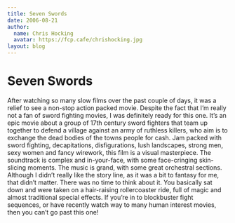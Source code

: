 ```yaml
---
title: Seven Swords
date: 2006-08-21
author:
  name: Chris Hocking
  avatar: https://fcp.cafe/chrishocking.jpg
layout: blog
---
```

# Seven Swords

After watching so many slow films over the past couple of days, it was a relief to see a non-stop action packed movie. Despite the fact that I’m really not a fan of sword fighting movies, I was definitely ready for this one. It’s an epic movie about a group of 17th century sword fighters that team up together to defend a village against an army of ruthless killers, who aim is to exchange the dead bodies of the towns people for cash. Jam packed with sword fighting, decapitations, disfigurations, lush landscapes, strong men, sexy women and fancy wirework, this film is a visual masterpiece. The soundtrack is complex and in-your-face, with some face-cringing skin-slicing moments. The music is grand, with some great orchestral sections. Although I didn’t really like the story line, as it was a bit to fantasy for me, that didn’t matter. There was no time to think about it. You basically sat down and were taken on a hair-raising rollercoaster ride, full of magic and almost traditional special effects. If you’re in to blockbuster fight sequences, or have recently watch way to many human interest movies, then you can’t go past this one!
